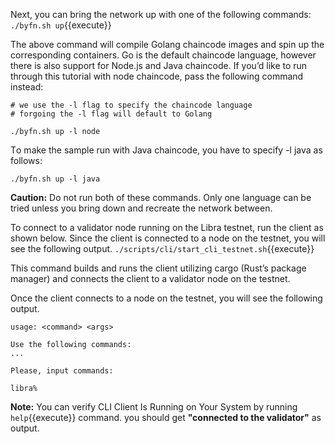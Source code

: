 Next, you can bring the network up with one of the following commands:
`./byfn.sh up`{{execute}}

The above command will compile Golang chaincode images and spin up the corresponding containers. Go is the default chaincode language, however there is also support for Node.js and Java chaincode. If you’d like to run through this tutorial with node chaincode, pass the following command instead:

```
# we use the -l flag to specify the chaincode language
# forgoing the -l flag will default to Golang

./byfn.sh up -l node
```

Тo make the sample run with Java chaincode, you have to specify -l java as follows:
```
./byfn.sh up -l java
```

**Caution:** Do not run both of these commands. Only one language can be tried unless you bring down and recreate the network between.


To connect to a validator node running on the Libra testnet, run the client as shown below.	Since the client is connected to a node on the testnet, you will see the following output.
`./scripts/cli/start_cli_testnet.sh`{{execute}}	

This command builds and runs the client utilizing cargo (Rust’s package manager) and connects the client to a validator node on the testnet.	

Once the client connects to a node on the testnet, you will see the following output.

```
usage: <command> <args>

Use the following commands:
...

Please, input commands:

libra%
```

**Note:** You can verify CLI Client Is Running on Your System by running `help`{{execute}} command. you should get 
**"connected to the validator"** as output.